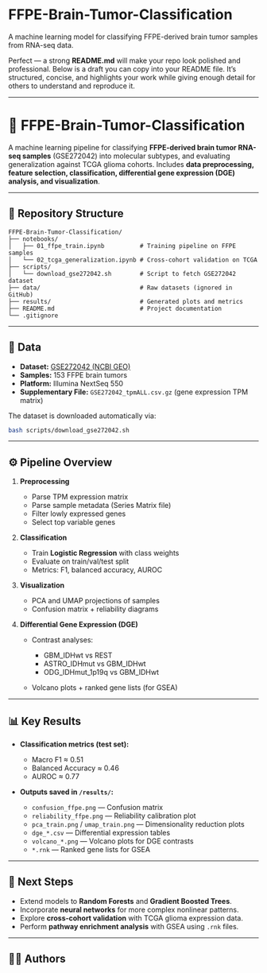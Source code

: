 # FFPE-Brain-Tumor-Classification
A machine learning model for classifying FFPE-derived brain tumor samples from RNA-seq data.

Perfect — a strong **README.md** will make your repo look polished and professional. Below is a draft you can copy into your README file. It’s structured, concise, and highlights your work while giving enough detail for others to understand and reproduce it.

---

# 🧠 FFPE-Brain-Tumor-Classification

A machine learning pipeline for classifying **FFPE-derived brain tumor RNA-seq samples** (GSE272042) into molecular subtypes, and evaluating generalization against TCGA glioma cohorts.
Includes **data preprocessing, feature selection, classification, differential gene expression (DGE) analysis, and visualization**.

---

## 📂 Repository Structure

```
FFPE-Brain-Tumor-Classification/
├── notebooks/
│   ├── 01_ffpe_train.ipynb          # Training pipeline on FFPE samples
│   └── 02_tcga_generalization.ipynb # Cross-cohort validation on TCGA
├── scripts/
│   └── download_gse272042.sh        # Script to fetch GSE272042 dataset
├── data/                            # Raw datasets (ignored in GitHub)
├── results/                         # Generated plots and metrics
├── README.md                        # Project documentation
└── .gitignore
```

---

## 🔬 Data

* **Dataset:** [GSE272042 (NCBI GEO)](https://www.ncbi.nlm.nih.gov/geo/query/acc.cgi?acc=GSE272042)
* **Samples:** 153 FFPE brain tumors
* **Platform:** Illumina NextSeq 550
* **Supplementary File:** `GSE272042_tpmALL.csv.gz` (gene expression TPM matrix)

The dataset is downloaded automatically via:

```bash
bash scripts/download_gse272042.sh
```

---

## ⚙️ Pipeline Overview

1. **Preprocessing**

   * Parse TPM expression matrix
   * Parse sample metadata (Series Matrix file)
   * Filter lowly expressed genes
   * Select top variable genes

2. **Classification**

   * Train **Logistic Regression** with class weights
   * Evaluate on train/val/test split
   * Metrics: F1, balanced accuracy, AUROC

3. **Visualization**

   * PCA and UMAP projections of samples
   * Confusion matrix + reliability diagrams

4. **Differential Gene Expression (DGE)**

   * Contrast analyses:

     * GBM\_IDHwt vs REST
     * ASTRO\_IDHmut vs GBM\_IDHwt
     * ODG\_IDHmut\_1p19q vs GBM\_IDHwt
   * Volcano plots + ranked gene lists (for GSEA)

---

## 📊 Key Results

* **Classification metrics (test set):**

  * Macro F1 ≈ 0.51
  * Balanced Accuracy ≈ 0.46
  * AUROC ≈ 0.77

* **Outputs saved in `/results/`:**

  * `confusion_ffpe.png` — Confusion matrix
  * `reliability_ffpe.png` — Reliability calibration plot
  * `pca_train.png` / `umap_train.png` — Dimensionality reduction plots
  * `dge_*.csv` — Differential expression tables
  * `volcano_*.png` — Volcano plots for DGE contrasts
  * `*.rnk` — Ranked gene lists for GSEA

---

## 🚀 Next Steps

* Extend models to **Random Forests** and **Gradient Boosted Trees**.
* Incorporate **neural networks** for more complex nonlinear patterns.
* Explore **cross-cohort validation** with TCGA glioma expression data.
* Perform **pathway enrichment analysis** with GSEA using `.rnk` files.

---

## 👩‍💻 Authors


